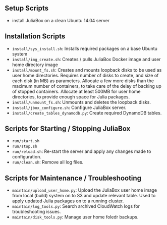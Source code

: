 ## Setup Scripts
- install JuliaBox on a clean Ubuntu 14.04 server
## Installation Scripts
- `install/sys_install.sh`: Installs required packages on a base Ubuntu system
- `install/img_create.sh`: Creates / pulls JuliaBox Docker image and user home directory image
- `install/mount_fs.sh`: Creates and mounts loopback disks to be used as user home directories. Requires number of disks to create, and size of each disk (in MB) as parameters. Allocate a few more disks than the maximum number of containers, to take care of the delay of backing up of stopped containers. Allocate at least 500MB for user home directories, to provide enough space for Julia packages.
- `install/unmount_fs.sh`: Unmounts and deletes the loopback disks.
- `install/jbox_configure.sh`: Configure JuliaBox server.
- `install/create_tables_dynamodb.py`: Create required DynamoDB tables.

## Scripts for Starting / Stopping JuliaBox
- `run/start.sh`
- `run/stop.sh`
- `run/reload.sh`: Re-start the server and apply any changes made to configuration.
- `run/clean.sh`: Remove all log files.

## Scripts for Maintenance / Troubleshooting
- `maintain/upload_user_home.py`: Upload the JuliaBox user home image from local (build) system on to S3 and update relevant table. Used to apply updated Julia packages on to a running cluster.
- `maintain/log_tools.py`: Search archived CloudWatch logs for troubleshooting issues.
- `maintain/disk_tools.py`: Manage user home foledr backups.
